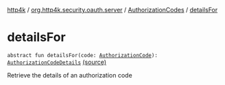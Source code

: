 [http4k](../../index.md) / [org.http4k.security.oauth.server](../index.md) / [AuthorizationCodes](index.md) / [detailsFor](./details-for.md)

# detailsFor

`abstract fun detailsFor(code: `[`AuthorizationCode`](../-authorization-code/index.md)`): `[`AuthorizationCodeDetails`](../-authorization-code-details/index.md) [(source)](https://github.com/http4k/http4k/blob/master/http4k-security-oauth/src/main/kotlin/org/http4k/security/oauth/server/AuthorizationCodes.kt#L26)

Retrieve the details of an authorization code

